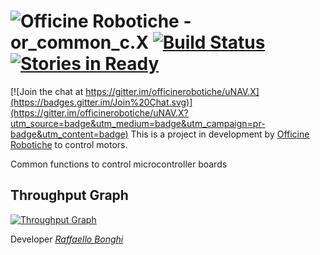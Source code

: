 # ![Officine Robotiche][Logo] - or_common_c.X [![Build Status](https://travis-ci.org/officinerobotiche/or_common_c.X.svg?branch=develop)](https://travis-ci.org/officinerobotiche/or_common_c.X) [![Stories in Ready](https://badge.waffle.io/officinerobotiche/uNAV.X.png?label=ready&title=Ready)](http://waffle.io/officinerobotiche/uNAV.X)

[![Join the chat at https://gitter.im/officinerobotiche/uNAV.X](https://badges.gitter.im/Join%20Chat.svg)](https://gitter.im/officinerobotiche/uNAV.X?utm_source=badge&utm_medium=badge&utm_campaign=pr-badge&utm_content=badge)
This is a project in development by [Officine Robotiche] to control motors.

Common functions to control microcontroller boards

## Throughput Graph
[![Throughput Graph](https://graphs.waffle.io/officinerobotiche/uNAV.X/throughput.svg)](https://waffle.io/officinerobotiche/uNAV.X/metrics/throughput)


Developer [*Raffaello Bonghi*](http://rnext.it)

[wiki]:http://wiki.officinerobotiche.it/
[Officine Robotiche]:http://www.officinerobotiche.it/
[Logo]:http://2014.officinerobotiche.it/wp-content/uploads/sites/4/2014/09/ORlogoSimpleSmall.png
